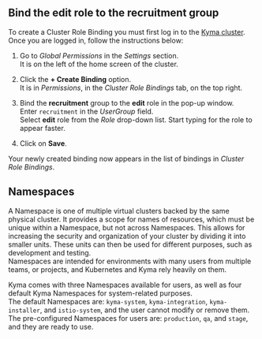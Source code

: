 ## Bind the edit role to the recruitment group

To create a Cluster Role Binding you must first log in to the [Kyma cluster](https://console.recruitment.kyma.pro/).  
Once you are logged in, follow the instructions below:

1. Go to _Global Permissions_ in the _Settings_ section.  
   It is on the left of the home screen of the cluster.
   
2. Click the **+ Create Binding** option.  
   It is in _Permissions_, in the _Cluster Role Bindings_ tab, on the top right.

3. Bind the **recruitment** group to the **edit** role in the pop-up window.  
   Enter `recruitment` in the _UserGroup_ field.  
   Select **edit** role from the _Role_ drop-down list. Start typing for the role to appear faster.
   
4. Click on **Save**.  
   
Your newly created binding now appears in the list of bindings in _Cluster Role Bindings_. 



## Namespaces

A Namespace is one of multiple virtual clusters backed by the same physical cluster.
It provides a scope for names of resources, which must be unique within a Namespace, but not across Namespaces. 
This allows for increasing the security and organization of your cluster by dividing it into smaller units. 
These units can then be used for different purposes, such as development and testing.  
Namespaces are intended for environments with many users from multiple teams, or projects, and Kubernetes and Kyma rely heavily on them.

Kyma comes with three Namespaces available for users, as well as four default Kyma Namespaces for system-related purposes.  
The default Namespaces are: `kyma-system`, `kyma-integration`, `kyma-installer`, and `istio-system`, and the user cannot modify or remove them.  
The pre-configured Namespaces for users are: `production`, `qa`, and `stage`, and they are ready to use.  

